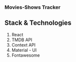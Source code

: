 ### Movies-Shows Tracker

## Stack & Technologies

1. React
2. TMDB API
3. Context API
4. Material - UI
5. Fontawesome
